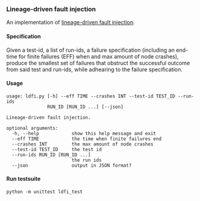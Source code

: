 ### Lineage-driven fault injection

An implementation of [lineage-driven fault
injection](https://dl.acm.org/doi/10.1145/2723372.2723711).

#### Specification

Given a test-id, a list of run-ids, a failure specification (including an
end-time for finite failures (EFF) when and max amount of node crashes), produce
the smallest set of failures that obstruct the successful outcome from said test
and run-ids, while adhearing to the failure specification.

#### Usage

```
usage: ldfi.py [-h] --eff TIME --crashes INT --test-id TEST_ID --run-ids
               RUN_ID [RUN_ID ...] [--json]

Lineage-driven fault injection.

optional arguments:
  -h, --help            show this help message and exit
  --eff TIME            the time when finite failures end
  --crashes INT         the max amount of node crashes
  --test-id TEST_ID     the test id
  --run-ids RUN_ID [RUN_ID ...]
                        the run ids
  --json                output in JSON format?
```

#### Run testsuite

```
python -m unittest ldfi_test
```
